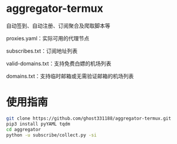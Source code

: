 # aggregator-termux
自动签到、自动注册、订阅聚合及爬取脚本等

proxies.yaml：实际可用的代理节点

subscribes.txt：订阅地址列表

valid-domains.txt：支持免费白嫖的机场列表

domains.txt：支持临时邮箱或无需验证邮箱的机场列表

# 使用指南
```bash
git clone https://github.com/ghost331188/aggregator-termux.git
pip3 install pyYAML tqdm
cd aggregator
python -u subscribe/collect.py -si
